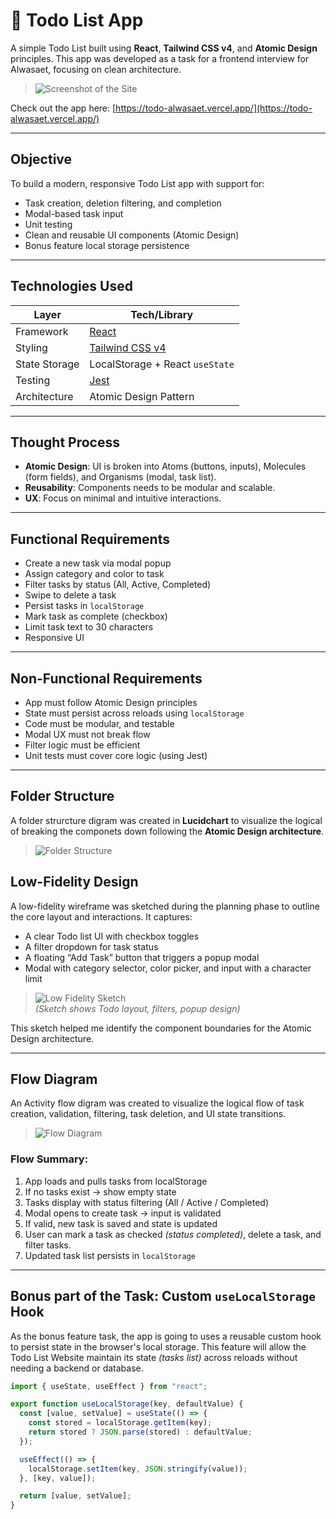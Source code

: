 # 📝 Todo List App

A simple Todo List built using **React**, **Tailwind CSS v4**, and **Atomic Design** principles. This app was developed as a task for a frontend interview for Alwasaet, focusing on clean architecture.

> ![Screenshot of the Site](https://github.com/NouranAlSharawneh/todoAlwasaet/blob/main/public/assets/Webapp.png)

Check out the app here: [https://todo-alwasaet.vercel.app/](https://todo-alwasaet.vercel.app/)

---

## Objective

To build a modern, responsive Todo List app with support for:

- Task creation, deletion filtering, and completion
- Modal-based task input
- Unit testing
- Clean and reusable UI components (Atomic Design)
- Bonus feature local storage persistence

---

## Technologies Used

| Layer         | Tech/Library                                |
| ------------- | ------------------------------------------- |
| Framework     | [React](https://reactjs.org/)               |
| Styling       | [Tailwind CSS v4](https://tailwindcss.com/) |
| State Storage | LocalStorage + React `useState`             |
| Testing       | [Jest](https://jestjs.io/)                  |
| Architecture  | Atomic Design Pattern                       |

---

## Thought Process

- **Atomic Design**: UI is broken into Atoms (buttons, inputs), Molecules (form fields), and Organisms (modal, task list).
- **Reusability**: Components needs to be modular and scalable.
- **UX**: Focus on minimal and intuitive interactions.

---

## Functional Requirements

- Create a new task via modal popup
- Assign category and color to task
- Filter tasks by status (All, Active, Completed)
- Swipe to delete a task
- Persist tasks in `localStorage`
- Mark task as complete (checkbox)
- Limit task text to 30 characters
- Responsive UI

---

## Non-Functional Requirements

- App must follow Atomic Design principles
- State must persist across reloads using `localStorage`
- Code must be modular, and testable
- Modal UX must not break flow
- Filter logic must be efficient
- Unit tests must cover core logic (using Jest)

---

## Folder Structure

A folder strurcture digram was created in **Lucidchart** to visualize the logical of breaking the componets down following the **Atomic Design architecture**.

> ![Folder Structure](https://github.com/NouranAlSharawneh/todoAlwasaet/blob/main/public/assets/FolderStructure.png)

## Low-Fidelity Design

A low-fidelity wireframe was sketched during the planning phase to outline the core layout and interactions. It captures:

- A clear Todo list UI with checkbox toggles
- A filter dropdown for task status
- A floating “Add Task” button that triggers a popup modal
- Modal with category selector, color picker, and input with a character limit

> ![Low Fidelity Sketch](https://github.com/NouranAlSharawneh/todoAlwasaet/blob/main/public/assets/sketch.png)  
> _(Sketch shows Todo layout, filters, popup design)_

This sketch helped me identify the component boundaries for the Atomic Design architecture.

---

## Flow Diagram

An Activity flow digram was created to visualize the logical flow of task creation, validation, filtering, task deletion, and UI state transitions.

> ![Flow Diagram](https://github.com/NouranAlSharawneh/todoAlwasaet/blob/main/public/assets/ActivityDigram.png)

### Flow Summary:

1. App loads and pulls tasks from localStorage
2. If no tasks exist → show empty state
3. Tasks display with status filtering (All / Active / Completed)
4. Modal opens to create task → input is validated
5. If valid, new task is saved and state is updated
6. User can mark a task as checked _(status completed)_, delete a task, and filter tasks.
7. Updated task list persists in `localStorage`

---

## Bonus part of the Task: Custom `useLocalStorage` Hook

As the bonus feature task, the app is going to uses a reusable custom hook to persist state in the browser's local storage. This feature will allow the Todo List Website maintain its state _(tasks list)_ across reloads without needing a backend or database.

```js
import { useState, useEffect } from "react";

export function useLocalStorage(key, defaultValue) {
  const [value, setValue] = useState(() => {
    const stored = localStorage.getItem(key);
    return stored ? JSON.parse(stored) : defaultValue;
  });

  useEffect(() => {
    localStorage.setItem(key, JSON.stringify(value));
  }, [key, value]);

  return [value, setValue];
}
```
